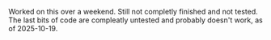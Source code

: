 Worked on this over a weekend.
Still not completly finished and not tested.
The last bits of code are compleatly untested and probably doesn't work, as of 2025-10-19.